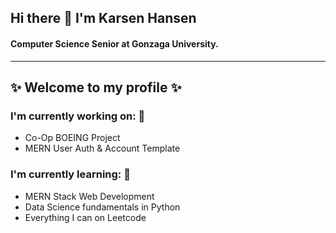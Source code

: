 ## Hi there 👋 I'm Karsen Hansen
#### Computer Science Senior at Gonzaga University.

---

✨ Welcome to my profile ✨ 
--



### I'm currently working on: 🔭
- Co-Op BOEING Project
- MERN User Auth & Account Template


### I'm currently learning: 🌱
- MERN Stack Web Development
- Data Science fundamentals in Python
- Everything I can on Leetcode
